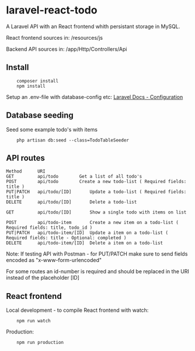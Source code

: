 # laravel-react-todo

A Laravel API with an React frontend whith persistant storage in MySQL.

React frontend sources in: /resources/js

Backend API sources in: /app/Http/Controllers/Api

## Install

```
    composer install
    npm install
```

Setup an .env-file with database-config etc: [Laravel Docs - Configuration](https://laravel.com/docs/9.x/configuration)

## Database seeding
Seed some example todo's with items

```
    php artisan db:seed --class=TodoTableSeeder
```

## API routes

```
Method 		URI			
GET 		api/todo 		Get a list of all todo's
POST 		api/todo 		Create a new todo-list ( Required fields: title )
PUT|PATCH 	api/todo/[ID] 		Update a todo-list ( Required fields: title )
DELETE 		api/todo/[ID] 		Delete a todo-list

GET 		api/todo/[ID] 		Show a single todo with items on list

POST 		api/todo-item 		Create a new item on a todo-list ( Required fields: title, todo_id )
PUT|PATCH 	api/todo-item/[ID] 	Update a item on a todo-list ( Required fields: title - Optional: completed )
DELETE 		api/todo-item/[ID] 	Delete a item on a todo-list
```

Note: If testing API with Postman - for PUT/PATCH make sure to send fields encoded as "x-www-form-urlencoded"

For some routes an id-number is required and should be replaced in the URI instead of the placeholder [ID]

## React frontend
Local development - to compile React frontend with watch:

```
    npm run watch
```

Production:

```
    npm run production
```